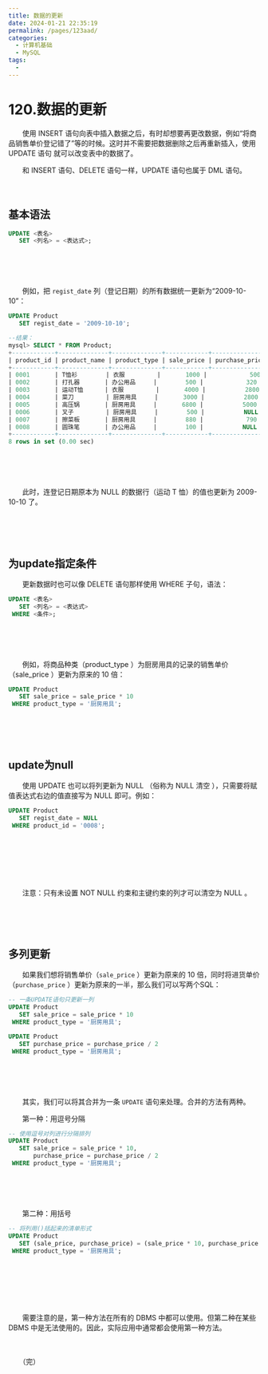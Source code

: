 ```yaml
---
title: 数据的更新
date: 2024-01-21 22:35:19
permalink: /pages/123aad/
categories:
  - 计算机基础
  - MySQL
tags:
  - 
---
```

# 120.数据的更新

　　使用 INSERT 语句向表中插入数据之后，有时却想要再更改数据，例如“将商品销售单价登记错了”等的时候。这时并不需要把数据删除之后再重新插入，使用 UPDATE 语句 就可以改变表中的数据了。

　　和 INSERT 语句、DELETE 语句一样，UPDATE 语句也属于 DML 语句。

　　‍

## 基本语法

```sql
UPDATE <表名>
   SET <列名> = <表达式>;
```

　　‍

　　‍

　　例如，把 `regist_date` 列（登记日期）的所有数据统一更新为“2009-10-10”：

```sql
UPDATE Product
   SET regist_date = '2009-10-10';

--结果：
mysql> SELECT * FROM Product;
+------------+--------------+--------------+------------+----------------+-------------+
| product_id | product_name | product_type | sale_price | purchase_price | regist_date |
+------------+--------------+--------------+------------+----------------+-------------+
| 0001       | T恤衫        | 衣服         |       1000 |            500 | 2009-10-10  |
| 0002       | 打孔器       | 办公用品     |        500 |            320 | 2009-10-10  |
| 0003       | 运动T恤      | 衣服         |       4000 |           2800 | 2009-10-10  |
| 0004       | 菜刀         | 厨房用具     |       3000 |           2800 | 2009-10-10  |
| 0005       | 高压锅       | 厨房用具     |       6800 |           5000 | 2009-10-10  |
| 0006       | 叉子         | 厨房用具     |        500 |           NULL | 2009-10-10  |
| 0007       | 擦菜板       | 厨房用具     |        880 |            790 | 2009-10-10  |
| 0008       | 圆珠笔       | 办公用品     |        100 |           NULL | 2009-10-10  |
+------------+--------------+--------------+------------+----------------+-------------+
8 rows in set (0.00 sec)
```

　　‍

　　‍

　　此时，连登记日期原本为 NULL 的数据行（运动 T 恤）的值也更新为 2009-10-10 了。

　　‍

　　‍

## 为update指定条件

　　更新数据时也可以像 DELETE 语句那样使用 WHERE 子句，语法：

```sql
UPDATE <表名>
   SET <列名> = <表达式>
 WHERE <条件>;
```

　　‍

　　‍

　　例如，将商品种类（product_type ）为厨房用具的记录的销售单价（sale_price ）更新为原来的 10 倍：

```sql
UPDATE Product
   SET sale_price = sale_price * 10
 WHERE product_type = '厨房用具';
```

　　‍

　　‍

## update为null

　　使用 UPDATE 也可以将列更新为 NULL （俗称为 NULL 清空 ），只需要将赋值表达式右边的值直接写为 NULL 即可。例如：

```sql
UPDATE Product
   SET regist_date = NULL
 WHERE product_id = '0008';
```

　　‍

　　‍

　　‍

　　注意：只有未设置 NOT NULL 约束和主键约束的列才可以清空为 NULL 。

　　‍

　　‍

## 多列更新

　　如果我们想将销售单价（`sale_price` ）更新为原来的 10 倍，同时将进货单价（`purchase_price` ）更新为原来的一半，那么我们可以写两个SQL：

```sql
-- 一条UPDATE语句只更新一列
UPDATE Product
   SET sale_price = sale_price * 10
 WHERE product_type = '厨房用具';

UPDATE Product
   SET purchase_price = purchase_price / 2
 WHERE product_type = '厨房用具';
```

　　‍

　　‍

　　其实，我们可以将其合并为一条 `UPDATE` 语句来处理。合并的方法有两种。

　　第一种：用逗号分隔

```sql
-- 使用逗号对列进行分隔排列
UPDATE Product
   SET sale_price = sale_price * 10,
       purchase_price = purchase_price / 2
 WHERE product_type = '厨房用具';
```

　　‍

　　‍

　　第二种：用括号

```sql
-- 将列用()括起来的清单形式
UPDATE Product
   SET (sale_price, purchase_price) = (sale_price * 10, purchase_price / 2)
 WHERE product_type = '厨房用具';
```

　　‍

　　‍

　　‍

　　需要注意的是，第一种方法在所有的 DBMS 中都可以使用。但第二种在某些 DBMS 中是无法使用的。因此，实际应用中通常都会使用第一种方法。

　　‍

　　（完）
